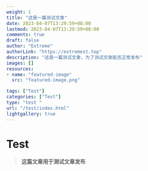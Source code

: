 ```yaml
---
weight: 1
title: "这是一篇测试文章"
date: 2023-04-07T13:29:59+08:00
lastmod: 2023-04-07T13:29:59+08:00
comments: true
draft: false
author: "Extreme"
authorLink: "https://extremest.top"
description: "这是一篇测试文章，为了测试文章能否正常发布"
images: []
resources:
- name: "featured-image"
  src: "featured-image.png"

tags: ["Test"]
categories: ["Test"]
type: "test	"
url: "/test/index.html"
lightgallery: true
---
```


# Test

> **这篇文章用于测试文章发布** 